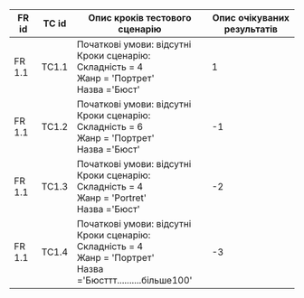 FR id |TC id |	Опис кроків тестового сценарію |	Опис очікуваних результатів
|------|------|---------------------------------|-----------------------------|
|FR 1.1 |TC1.1|Початкові умови: відсутні <br> Кроки сценарію:  <br> Складність = 4  <br> Жанр = 'Портрет'  <br> Назва ='Бюст'| 1|
|FR 1.1 |TC1.2|Початкові умови: відсутні  <br> Кроки сценарію: <br> Складність = 6  <br> Жанр = 'Портрет'  <br> Назва ='Бюст'| -1|
|FR 1.1 |TC1.3|Початкові умови: відсутні  <br> Кроки сценарію: <br> Складність = 4  <br> Жанр = 'Portret' <br> Назва ='Бюст'| -2|
|FR 1.1 |TC1.4|Початкові умови: відсутні  <br> Кроки сценарію: <br> Складність = 4  <br> Жанр = 'Портрет'  <br> Назва ='Бюсттт..........більше100'| -3|
